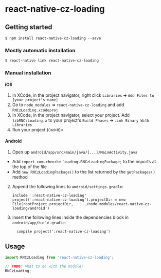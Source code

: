 
# react-native-cz-loading

## Getting started

`$ npm install react-native-cz-loading --save`

### Mostly automatic installation

`$ react-native link react-native-cz-loading`

### Manual installation


#### iOS

1. In XCode, in the project navigator, right click `Libraries` ➜ `Add Files to [your project's name]`
2. Go to `node_modules` ➜ `react-native-cz-loading` and add `RNCzLoading.xcodeproj`
3. In XCode, in the project navigator, select your project. Add `libRNCzLoading.a` to your project's `Build Phases` ➜ `Link Binary With Libraries`
4. Run your project (`Cmd+R`)<

#### Android

1. Open up `android/app/src/main/java/[...]/MainActivity.java`
  - Add `import com.chenzhe.loading.RNCzLoadingPackage;` to the imports at the top of the file
  - Add `new RNCzLoadingPackage()` to the list returned by the `getPackages()` method
2. Append the following lines to `android/settings.gradle`:
  	```
  	include ':react-native-cz-loading'
  	project(':react-native-cz-loading').projectDir = new File(rootProject.projectDir, 	'../node_modules/react-native-cz-loading/android')
  	```
3. Insert the following lines inside the dependencies block in `android/app/build.gradle`:
  	```
      compile project(':react-native-cz-loading')
  	```


## Usage
```javascript
import RNCzLoading from 'react-native-cz-loading';

// TODO: What to do with the module?
RNCzLoading;
```
  
